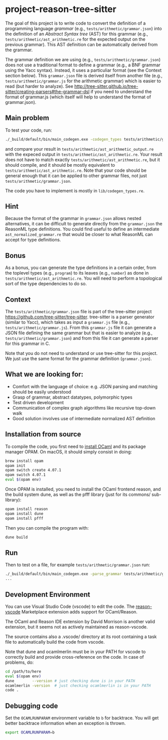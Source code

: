 # project-reason-tree-sitter

The goal of this project is to write code to convert the definition
of a programming language *grammar* (e.g., `tests/arithmetic/grammar.json`) into
the definition of an *Abstract Syntax tree* (AST) for this grammar
(e.g., `tests/arithmetic/ast_arithmetic.re` for the expected output on the
previous grammar). 
This AST definition can be automatically derived from the grammar.

The grammar definition we are using (e.g., `tests/arithmetic/grammar.json`)
does not use a traditional format to define a grammar 
(e.g., a BNF grammar using the Yacc syntax).
Instead, it uses a particuliar format (see the Context section below). 
This `grammar.json` file is derived itself from another file
(e.g., `tests/arithmetic/grammar.js` for the arithmetic grammar) which is
easier to read (but harder to analyze). 
See http://tree-sitter.github.io/tree-sitter/creating-parsers#the-grammar-dsl 
if you need to understand the format of grammar.js 
(which itself will help to understand the format of grammar.json).

## Main problem

To test your code, run: 
```bash
./_build/default/bin/main_codegen.exe -codegen_types tests/arithmetic/grammar.json > tests/arithmetic/ast_arithmetic_output.re
```
and compare your result in `tests/arithmetic/ast_arithmetic_output.re` with
the expeced output in `tests/arithmetic/ast_arithmetic.re`.
Your result does not have to match exactly `tests/arithmetic/ast_arithmetic.re`,
but it should compile, and it should be mostly equivalent to
`tests/arithmetic/ast_arithmetic.re`.
Note that your code should be general enough that it can be applied to
other grammar files, not just `tests/arithmetic/grammar.json`.

The code you have to implement is mostly in `lib/codegen_types.re`.

## Hint

Because the format of the grammar in `grammar.json` allows nested
alternatives, it can be difficult to generate directly from the
`grammar.json` the ReasonML type definitions. You could find useful to
define an intermediate `ast_normalized_grammar.re` that would be closer
to what ReasonML can accept for type definitions.

## Bonus

As a bonus, you can generate the type definitions in a certain order,
from the toplevel types (e.g., `program`) to its leaves (e.g., `number`)
as done in `tests/arithmetic/ast_arithmetic.re`. You will need
to perform a topological sort of the type dependencies to do so.

## Context 

The `tests/arithmetic/grammar.json` file is part of the tree-sitter project
https://github.com/tree-sitter/tree-sitter. tree-sitter is a parser
generator (similar to Yacc), which takes as input a `grammar.js` file
(e.g., `tests/arithmetic/grammar.js`). From this `grammar.js` file it
can generate a JSON file defining the same grammar but that is easier
to analyze (e.g., `tests/arithmetic/grammar.json`) and from this file
it can generate a parser for this grammar in C. 

Note that you do not need to understand or use tree-sitter for this project.
We just use the same format for the grammar definition (`grammar.json`).

## What we are looking for:

* Comfort with the language of choice: e.g. JSON parsing and matching should be easily understood
* Grasp of grammar, abstract datatypes, polymorphic types
* Test driven development
* Communication of complex graph algorithms like recursive top-down walk
* Good solution involves use of intermediate normalized AST definition


## Installation from source

To compile the code, you first need to [install OCaml](https://opam.ocaml.org/doc/Install.html) and its package manager OPAM.
On macOS, it should simply consist in doing:

```bash
brew install opam
opam init
opam switch create 4.07.1
opam switch 4.07.1
eval $(opam env)
```

Once OPAM is installed, you need to install
the OCaml frontend reason, and the build system dune, as well as
the pfff library (just for its commons/ sub-library):

```bash
opam install reason
opam install dune
opam install pfff
```

Then you can compile the program with:

```bash
dune build
```

## Run

Then to test on a file, for example `tests/arithmetic/grammar.json`
run:

```bash
./_build/default/bin/main_codegen.exe -parse_grammar tests/arithmetic/grammar.json
...
```

## Development Environment

You can use Visual Studio Code (vscode) to edit the code.
The [reason-vscode](https://marketplace.visualstudio.com/items?itemName=jaredly.reason-vscode) Marketplace extension adds support for OCaml/Reason.

The OCaml and Reason IDE extension by David Morrison is another valid
extension, but it seems not as actively maintained as reason-vscode.

The source contains also a .vscode/ directory at its root
containing a task file to automatically build the code from vscode.

Note that dune and ocamlmerlin must be in your PATH for vscode to correctly
build and provide cross-reference on the code. In case of problems, do:

```bash
cd /path/to/here
eval $(opam env)
dune        --version # just checking dune is in your PATH
ocamlmerlin -version  # just checking ocamlmerlin is in your PATH
code .
```

## Debugging code

Set the `OCAMLRUNPARAM` environment variable to `b` for backtrace. 
You will get better backtrace information when an exception is thrown.

```bash
export OCAMLRUNPARAM=b
```
